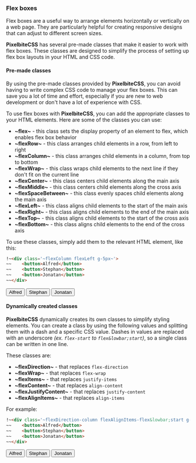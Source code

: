 ### Flex boxes
Flex boxes are a useful way to arrange elements horizontally or vertically on a web page. They are particularly helpful for creating responsive designs that can adjust to different screen sizes.

**PixelbiteCSS** has several pre-made classes that make it easier to work with flex boxes. These classes are designed to simplify the process of setting up flex box layouts in your HTML and CSS code.

#### Pre-made classes
By using the pre-made classes provided by **PixelbiteCSS**, you can avoid having to write complex CSS code to manage your flex boxes. This can save you a lot of time and effort, especially if you are new to web development or don't have a lot of experience with CSS.

To use flex boxes with **PixelbiteCSS**, you can add the appropriate classes to your HTML elements. Here are some of the classes you can use:

- **~flex~** - this class sets the display property of an element to flex, which enables flex box behavior
- **~flexRow~** - this class arranges child elements in a row, from left to right
- **~flexColumn~** - this class arranges child elements in a column, from top to bottom
- **~flexWrap~** - this class wraps child elements to the next line if they don't fit on the current line
- **~flexCenter~** - this class centers child elements along the main axis
- **~flexMiddle~** - this class centers child elements along the cross axis
- **~flexSpaceBetween~** - this class evenly spaces child elements along the main axis
- **~flexLeft~** - this class aligns child elements to the start of the main axis
- **~flexRight~** - this class aligns child elements to the end of the main axis
- **~flexTop~** - this class aligns child elements to the start of the cross axis
- **~flexBottom~** - this class aligns child elements to the end of the cross axis

To use these classes, simply add them to the relevant HTML element, like this:
```html
!~<div class='~flexColumn flexLeft g-5px~'>
~~    <button>Alfred</button>
~~    <button>Stephan</button>
~~    <button>Jonatan</button>
~~</div>
```
<div class="flexColumn flexLeft g-5px">
    <button>Alfred</button>
    <button>Stephan</button>
    <button>Jonatan</button>
</div>

#### Dynamically created classes
**PixelbiteCSS** dynamically creates its own classes to simplify styling elements. You can create a class by using the following values and splitting them with a dash and a specific CSS value. Dashes in values are replaced with an underscore _(ex. `flex-start` to `flex&lowbar;start`)_, so a single class can be written in one line.

These classes are:

- **~flexDirection~** - that replaces `flex-direction`
- **~flexWrap~** - that replaces `flex-wrap`
- **~flexItems~** - that replaces `justify-items`
- **~flexContent~** - that replaces `align-content`
- **~flexJustifyContent~** - that replaces `justify-content`
- **~flexAlignItems~** - that replaces `align-items`

For example:
```html
!~<div class='~flexDirection-column flexAlignItems-flex&lowbar;start g-5px~'>
~~    <button>Alfred</button>
~~    <button>Stephan</button>
~~    <button>Jonatan</button>
~~</div>
```
<div class="flexDirection-column flexAlignItems-flex_start g-5px">
    <button>Alfred</button>
    <button>Stephan</button>
    <button>Jonatan</button>
</div>
